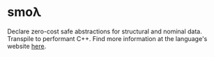 # smoλ

Declare zero-cost safe abstractions for structural and nominal data. Transpile to performant C++.
Find more information at the language's website [here](https://smolambda.netlify.app/).